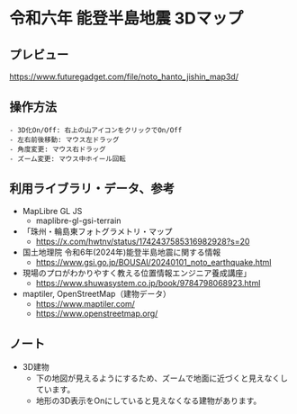 # 令和六年 能登半島地震 3Dマップ

## プレビュー

https://www.futuregadget.com/file/noto_hanto_jishin_map3d/

## 操作方法
    - 3D化On/Off: 右上の山アイコンをクリックでOn/Off
    - 左右前後移動: マウス左ドラッグ
    - 角度変更: マウス右ドラッグ
    - ズーム変更: マウス中ホイール回転

## 利用ライブラリ・データ、参考
  - MapLibre GL JS
    - maplibre-gl-gsi-terrain
  - 「珠州・輪島東フォトグラメトリ・マップ
    - https://x.com/hwtnv/status/1742437585316982928?s=20
  - 国土地理院 令和6年(2024年)能登半島地震に関する情報
    - https://www.gsi.go.jp/BOUSAI/20240101_noto_earthquake.html
  - 現場のプロがわかりやすく教える位置情報エンジニア養成講座」
    - https://www.shuwasystem.co.jp/book/9784798068923.html
  - maptiler, OpenStreetMap（建物データ）
    - https://www.maptiler.com/
    - https://www.openstreetmap.org/

## ノート
  - 3D建物
    - 下の地図が見えるようにするため、ズームで地面に近づくと見えなくしています。
    - 地形の3D表示をOnにしていると見えなくなる建物があります。